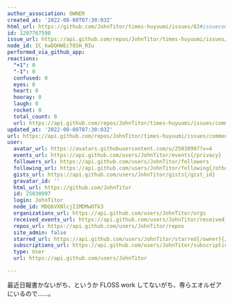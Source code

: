 ```yaml
---
author_association: OWNER
created_at: '2022-08-08T07:30:03Z'
html_url: https://github.com/JohnTitor/times-huyuumi/issues/82#issuecomment-1207767598
id: 1207767598
issue_url: https://api.github.com/repos/JohnTitor/times-huyuumi/issues/82
node_id: IC_kwDOHWEcT85H_RIu
performed_via_github_app: 
reactions:
  "+1": 0
  "-1": 0
  confused: 0
  eyes: 0
  heart: 0
  hooray: 0
  laugh: 0
  rocket: 0
  total_count: 0
  url: https://api.github.com/repos/JohnTitor/times-huyuumi/issues/comments/1207767598/reactions
updated_at: '2022-08-08T07:30:03Z'
url: https://api.github.com/repos/JohnTitor/times-huyuumi/issues/comments/1207767598
user:
  avatar_url: https://avatars.githubusercontent.com/u/25030997?v=4
  events_url: https://api.github.com/users/JohnTitor/events{/privacy}
  followers_url: https://api.github.com/users/JohnTitor/followers
  following_url: https://api.github.com/users/JohnTitor/following{/other_user}
  gists_url: https://api.github.com/users/JohnTitor/gists{/gist_id}
  gravatar_id: ''
  html_url: https://github.com/JohnTitor
  id: 25030997
  login: JohnTitor
  node_id: MDQ6VXNlcjI1MDMwOTk3
  organizations_url: https://api.github.com/users/JohnTitor/orgs
  received_events_url: https://api.github.com/users/JohnTitor/received_events
  repos_url: https://api.github.com/users/JohnTitor/repos
  site_admin: false
  starred_url: https://api.github.com/users/JohnTitor/starred{/owner}{/repo}
  subscriptions_url: https://api.github.com/users/JohnTitor/subscriptions
  type: User
  url: https://api.github.com/users/JohnTitor

---
```

最近日報書かないがち、というか FLOSS work してないがち、専らエオルゼアにいるので……。